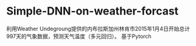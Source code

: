# Simple-DNN-on-weather-forcast
利用Weather Undegroung提供的内布拉斯加州林肯市2015年1月4日开始总计997天的气象数据，预测天气温度（多元回归）。 基于Pytorch
